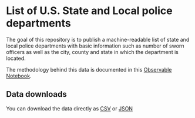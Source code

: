 # List of U.S. State and Local police departments

The goal of this repository is to publish a machine-readable list of state and local police departments with basic information such as number of sworn officers as well as the city, county and state in which the department is located.

The methodology behind this data is documented in this [Observable Notebook](https://observablehq.com/@enjalot/list-of-state-and-local-law-enforcement-agencies).

## Data downloads

You can download the data directly as [CSV]() or [JSON]()